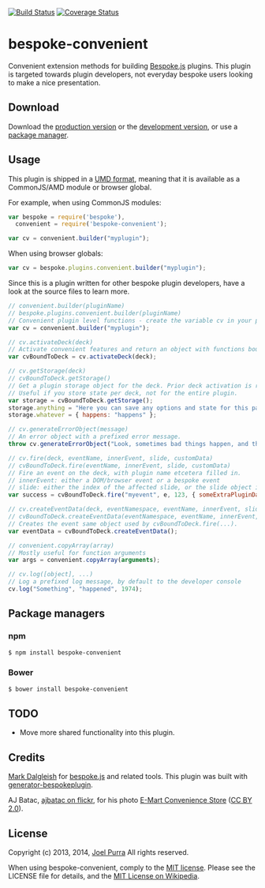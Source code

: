 [![Build Status](https://secure.travis-ci.org/joelpurra/bespoke-convenient.png?branch=master)](https://travis-ci.org/joelpurra/bespoke-convenient) [![Coverage Status](https://coveralls.io/repos/joelpurra/bespoke-convenient/badge.png)](https://coveralls.io/r/joelpurra/bespoke-convenient)

# bespoke-convenient

Convenient extension methods for building [Bespoke.js][bespoke.js] plugins. This plugin is targeted towards plugin developers, not everyday bespoke users looking to make a nice presentation.

## Download

Download the [production version][min] or the [development version][max], or use a [package manager](#package-managers).

[min]: https://raw.github.com/joelpurra/bespoke-convenient/master/dist/bespoke-convenient.min.js
[max]: https://raw.github.com/joelpurra/bespoke-convenient/master/dist/bespoke-convenient.js

## Usage

This plugin is shipped in a [UMD format](https://github.com/umdjs/umd), meaning that it is available as a CommonJS/AMD module or browser global.

For example, when using CommonJS modules:

```js
var bespoke = require('bespoke'),
  convenient = require('bespoke-convenient');

var cv = convenient.builder("myplugin");
```

When using browser globals:

```js
var cv = bespoke.plugins.convenient.builder("myplugin");
```

Since this is a plugin written for other bespoke plugin developers, have a look at the source files to learn more.

```js
// convenient.builder(pluginName)
// bespoke.plugins.convenient.builder(pluginName)
// Convenient plugin level functions - create the variable cv in your plugin.
var cv = convenient.builder("myplugin");

// cv.activateDeck(deck)
// Activate convenient features and return an object with functions bound to the deck.
var cvBoundToDeck = cv.activateDeck(deck);

// cv.getStorage(deck)
// cvBoundToDeck.getStorage()
// Get a plugin storage object for the deck. Prior deck activation is required.
// Useful if you store state per deck, not for the entire plugin.
var storage = cvBoundToDeck.getStorage();
storage.anything = "Here you can save any options and state for this particular deck.";
storage.whatever = { happens: "happens" };

// cv.generateErrorObject(message)
// An error object with a prefixed error message.
throw cv.generateErrorObject("Look, sometimes bad things happen, and there is nothing you can do about it, so why worry? -- Simba, The Lion King");

// cv.fire(deck, eventName, innerEvent, slide, customData)
// cvBoundToDeck.fire(eventName, innerEvent, slide, customData)
// Fire an event on the deck, with plugin name etcetera filled in.
// innerEvent: either a DOM/browser event or a bespoke event
// slide: either the index of the affected slide, or the slide object itself
var success = cvBoundToDeck.fire("myevent", e, 123, { someExtraPluginData: "data value", somePluginStatus: 999 });

// cv.createEventData(deck, eventNamespace, eventName, innerEvent, slide, eventData)
// cvBoundToDeck.createEventData(eventNamespace, eventName, innerEvent, slide, eventData)
// Creates the event same object used by cvBoundToDeck.fire(...).
var eventData = cvBoundToDeck.createEventData();

// convenient.copyArray(array)
// Mostly useful for function arguments
var args = convenient.copyArray(arguments);

// cv.log([object], ...)
// Log a prefixed log message, by default to the developer console
cv.log("Something", "happened", 1974);
```


## Package managers

### npm

```bash
$ npm install bespoke-convenient
```

### Bower

```bash
$ bower install bespoke-convenient
```

## TODO

- Move more shared functionality into this plugin.


## Credits

[Mark Dalgleish](http://markdalgleish.com/) for [bespoke.js][bespoke.js] and related tools. This plugin was built with [generator-bespokeplugin](https://github.com/markdalgleish/generator-bespokeplugin).

AJ Batac, [ajbatac on flickr](https://secure.flickr.com/photos/ajbatac/), for his photo [E-Mart Convenience Store](https://secure.flickr.com/photos/ajbatac/7139837787/) ([CC BY 2.0](https://creativecommons.org/licenses/by/2.0/)).



## License

Copyright (c) 2013, 2014, [Joel Purra](http://joelpurra.com/) All rights reserved.

When using bespoke-convenient, comply to the [MIT license](http://joelpurra.mit-license.org/2013-2014). Please see the LICENSE file for details, and the [MIT License on Wikipedia](http://en.wikipedia.org/wiki/MIT_License).

[bespoke.js]: https://github.com/markdalgleish/bespoke.js
